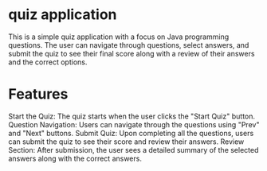 # quiz application
 This is a simple quiz application with a focus on Java programming questions. The user can navigate through questions, select answers, and submit the quiz to see their final score along with a review of their answers and the correct options.
# Features
Start the Quiz: The quiz starts when the user clicks the "Start Quiz" button.
Question Navigation: Users can navigate through the questions using "Prev" and "Next" buttons.
Submit Quiz: Upon completing all the questions, users can submit the quiz to see their score and review their answers.
Review Section: After submission, the user sees a detailed summary of the selected answers along with the correct answers.